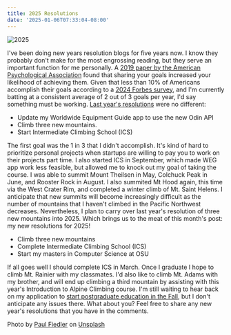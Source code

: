 ```yaml
---
title: 2025 Resolutions
date: '2025-01-06T07:33:04-08:00'
---
```

![2025](/blog-v3/assets/2025.jpg)

I've been doing new years resolution blogs for five years now.  I know they probably don't make for the most engrossing reading, but they serve an important function for me personally.  A [2019 paper by the American Psychological Association](https://psycnet.apa.org/record/2019-45131-001) found that sharing your goals increased your likelihood of achieving them.  Given that less than 10% of Americans accomplish their goals according to a [2024 Forbes survey](https://www.forbes.com/health/mind/new-year-resolutions-survey-2024/), and I'm currently batting at a consistent average of 2 out of 3 goals per year, I'd say something must be working. [Last year's resolutions](https://jjmtaylor.com/2024-resolutions/) were no different:

* Update my Worldwide Equipment Guide app to use the new Odin API
* Climb three new mountains.
* Start Intermediate Climbing School (ICS)

The first goal was the 1 in 3 that I didn't accomplish. It's kind of hard to prioritize personal projects when startups are willing to pay you to work on their projects part time.  I also started ICS in September, which made WEG app work less feasible, but allowed me to knock out my goal of taking the course.  I was able to summit Mount Theilsen in May, Colchuck Peak in June, and Rooster Rock in August.  I also summited Mt Hood again, this time via the West Crater Rim, and completed a winter climb of Mt. Saint Helens.  I anticipate that new summits will become increasingly difficult as the number of mountains that I haven't climbed in the Pacific Northwest decreases. Nevertheless, I plan to carry over last year's resolution of three new mountains into 2025.  Which brings us to the meat of this month's post: my new resolutions for 2025!

* Climb three new mountains
* Complete Intermediate Climbing School (ICS)
* Start my masters in Computer Science at OSU

If all goes well I should complete ICS in March.  Once I graduate I hope to climb Mt. Rainier with my classmates.  I'd also like to climb Mt. Adams with my brother, and will end up climbing a third mountain by assisting with this year's Introduction to Alpine Climbing course.  I'm still waiting to hear back on my application to [start postgraduate education in the Fall](https://jjmtaylor.com/postgraduate-education/), but I don't anticipate any issues there.  What about you?  Feel free to share any new year's resolutions that you have in the comments.

Photo by <a href="https://unsplash.com/@paulfiedler?utm_content=creditCopyText&utm_medium=referral&utm_source=unsplash">Paul Fiedler</a> on <a href="https://unsplash.com/photos/a-city-skyline-at-night-with-fireworks-in-the-sky-Pf92n7cIqOE?utm_content=creditCopyText&utm_medium=referral&utm_source=unsplash">Unsplash</a>
